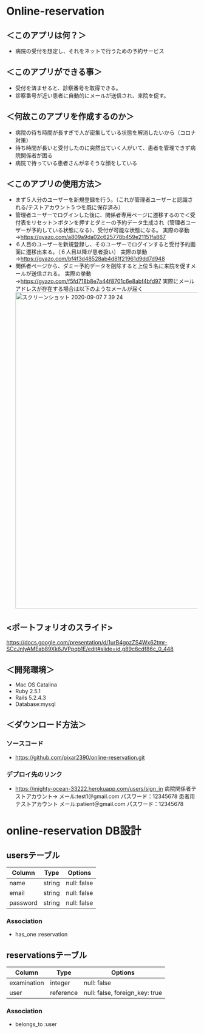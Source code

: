 # Online-reservation

## ＜このアプリは何？＞
  - 病院の受付を想定し、それをネットで行うための予約サービス

## ＜このアプリができる事＞
  - 受付を済ませると、診察番号を取得できる。
  - 診察番号が近い患者に自動的にメールが送信され、来院を促す。

## ＜何故このアプリを作成するのか＞
  - 病院の待ち時間が長すぎで人が密集している状態を解消したいから（コロナ対策）
  - 待ち時間が長いと受付したのに突然出ていく人がいて、患者を管理できず病院関係者が困る
  - 病院で待っている患者さんが辛そうな顔をしている

## ＜このアプリの使用方法＞
  - まず５人分のユーザーを新規登録を行う。（これが管理者ユーザーと認識される/テストアカウント５つを既に保存済み）
  - 管理者ユーザーでログインした後に、関係者専用ページに遷移するので＜受付表をリセット＞ボタンを押すとダミーの予約データ生成され（管理者ユーザーが予約している状態になる）、受付が可能な状態になる。
    実際の挙動→https://gyazo.com/a809a9da02c625778b459e21151fa867
  - ６人目のユーザーを新規登録し、そのユーザーでログインすると受付予約画面に遷移出来る。（６人目以降が患者扱い）
    実際の挙動→https://gyazo.com/bf4f3d48528ab4d81f21961d9dd7d948
  - 関係者ページから、ダミー予約データを削除すると上位５名に来院を促すメールが送信される。
    実際の挙動→https://gyazo.com/f5fd718b8e7a44f8701c6e8abf4bfd97
    実際にメールアドレスが存在する場合は以下のようなメールが届く
    <img width="830" alt="スクリーンショット 2020-09-07 7 39 24" src="https://user-images.githubusercontent.com/65641396/92336690-43da3000-f0de-11ea-8385-7b18d66e299c.png">
## <ポートフォリオのスライド>
  https://docs.google.com/presentation/d/1urB4gozZS4Wx62tmr-SCcJnlyAMEab89Xk6JVPpqb1E/edit#slide=id.g89c6cdf86c_0_448

## ＜開発環境＞
  - Mac OS Catalina
  - Ruby 2.5.1
  - Rails 5.2.4.3
  - Database:mysql

## ＜ダウンロード方法＞
 ### ソースコード
  - https://github.com/pixar2390/online-reservation.git
 ### デプロイ先のリンク
  - https://mighty-ocean-33222.herokuapp.com/users/sign_in
    病院関係者テストアカウント→
      メール:test1＠gmail.com
      パスワード：12345678
    患者用テストアカウント
      メール:patient＠gmail.com
      パスワード：12345678

# online-reservation DB設計
## usersテーブル
|Column|Type|Options|
|------|----|-------|
|name|string|null: false|
|email|string|null: false|
|password|string|null: false|
### Association
- has_one :reservation

## reservationsテーブル
|Column|Type|Options|
|------|----|-------|
|examination|integer|null: false|
|user|reference|null: false, foreign_key: true|
### Association
- belongs_to :user




